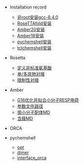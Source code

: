 - Installation record
	- [非root安装gcc-8.4.0](install/gcc.md)
	- [RoseTTAfold安装](install/rosettafold.md)
	- [Amber20安装](install/Amber20.md)
	- [Amber18安装](install/Amber18.md)
	- [pychemshell安装](install/pychemshell.md)
	- [tclchemshell安装](install/tclchemshell.md)
- Rosetta
	- [定义非标准氨基酸](Rosetta/non_standard_res.md)
	- [单/多底物对接](Rosetta/docking.md)
	- [限制性对接](Rosetta/Restricted_docking.md)
- Amber
	- [G16优化并拟合小分子RESP电荷](Amber/RESP.md)
	- [参数文件路径](Amber/parm_path.md)
	- [带小分子配体MD](Amber/Lig_contians_MD.md)
	- [含膜MD](Amber/membrance.md)
- ORCA

- pychemshell
	- [opt](pychemshell/opt.md)
	- [dimer](pychemshell/dimer.md)
	- [interface_orca](pychemshell/orca_interface.md)

